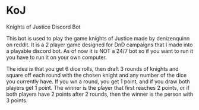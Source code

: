 # KoJ
Knights of Justice Discord Bot

This bot is used to play the game knights of Justice made by denizenquinn on reddit. It is a 2 player game designed for DnD campaigns that I made into a playable discord bot. As of now it is NOT a 24/7 bot so if you want to run it you have to run it on your own computer.

The idea is that you get 6 dice rolls, then draft 3 rounds of knights and square off each round with the chosen knight and any number of the dice you currently have. If you wn a round, you get 1 point, and if you draw both players get 1 point. The winner is the player that first reaches 2 points, or if both players have 2 points after 2 rounds, then the winner is the person with 3 points. 

